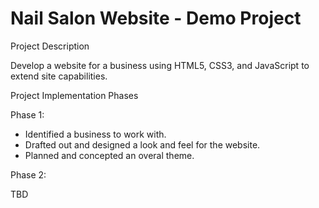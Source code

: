 # Nail Salon Website - Demo Project

Project Description

Develop a website for a business using HTML5, CSS3, and JavaScript to extend site capabilities. 

Project Implementation Phases

Phase 1:

- Identified a business to work with.
- Drafted out and designed a look and feel for the website. 
- Planned and concepted an overal theme.

Phase 2: 

TBD
